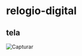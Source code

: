 # relogio-digital


## tela

![Capturar](https://user-images.githubusercontent.com/117309341/217677688-298d9cd5-b5f7-4c92-ba37-4f1cad396167.PNG)
